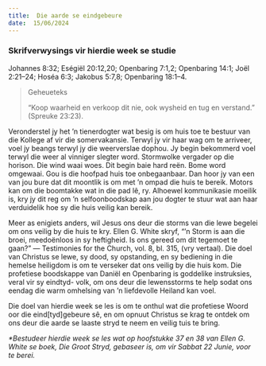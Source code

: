 ```yaml
---
title:  Die aarde se eindgebeure
date:  15/06/2024
---
```


### Skrifverwysings vir hierdie week se studie
Johannes 8:32; Eségiël 20:12,20; Openbaring 7:1,2; Openbaring 14:1; Joël 2:21–24; Hoséa 6:3; Jakobus 5:7,8; Openbaring 18:1–4.

> <p>Geheueteks</p>
> “Koop waarheid en verkoop dit nie, ook wysheid en tug en verstand.” (Spreuke 23:23).

Veronderstel jy het ’n tienerdogter wat besig is om huis toe te bestuur van die Kollege af vir die somervakansie. Terwyl jy vir haar wag om te arriveer, voel jy beangs terwyl jy die weerverslae dophou. Jy begin bekommerd voel terwyl die weer al vinniger slegter word. Stormwolke vergader op die horison. Die wind waai woes.  Dit begin baie hard reën.  Bome word omgewaai.  Gou is die hoofpad huis toe onbegaanbaar. Dan hoor jy van een van jou bure dat dit moontlik is om met ’n ompad die huis te bereik. Motors kan om die boomtakke wat in die pad lê, ry. Alhoewel kommunikasie moeilik is, kry jy dit reg om ’n selfoonboodskap aan jou dogter te stuur wat aan haar verduidelik hoe sy die huis veilig kan bereik.

Meer as enigiets anders, wil Jesus ons deur die storms van die lewe begelei om ons veilig by die huis te kry. Ellen G. White skryf, “’n Storm is aan die broei, meedoënloos in sy heftigheid. Is ons gereed om dit tegemoet te gaan?” — Testimonies for the Church, vol. 8, bl. 315, (vry vertaal). Die doel van Christus se lewe, sy dood, sy opstanding, en sy bediening in die hemelse heiligdom is om te verseker dat ons veilig by die huis kom. Die profetiese boodskappe van Daniël en Openbaring is goddelike instruksies, veral vir sy eindtyd- volk, om ons deur die lewensstorms te help sodat ons eendag die warm omhelsing van ’n liefdevolle Heiland kan voel.

Die doel van hierdie week se les is om te onthul wat die profetiese Woord oor die eind[tyd]gebeure sê, en om opnuut Christus se krag te ontdek om ons deur die aarde se laaste stryd te neem en veilig tuis te bring.

_*Bestudeer hierdie week se les wat op hoofstukke 37 en 38 van Ellen G. White se boek, Die Groot Stryd, gebaseer is, om vir Sabbat 22 Junie, voor te berei._
